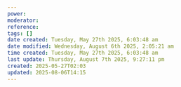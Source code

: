 ```yaml
---
power: 
moderator: 
reference: 
tags: []
date created: Tuesday, May 27th 2025, 6:03:48 am
date modified: Wednesday, August 6th 2025, 2:05:21 am
time created: Tuesday, May 27th 2025, 6:03:48 am
last update: Thursday, August 7th 2025, 9:27:11 pm
created: 2025-05-27T02:03
updated: 2025-08-06T14:15
---
```

